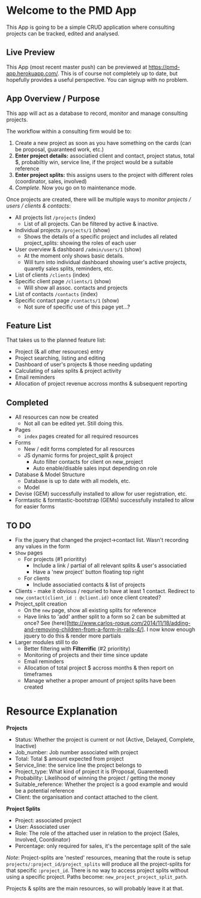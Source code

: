 Welcome to the PMD App
==================

This App is going to be a simple CRUD application where consulting projects can be tracked, edited and analysed.

## Live Preview

This App (most recent master push) can be previewed at https://pmd-app.herokuapp.com/. This is of course not completely up to date, but hopefully provides a useful perspective. You can signup with no problem.

## App Overview / Purpose

This app will act as a database to record, monitor and manage consulting projects.

The workflow within a consulting firm would be to:
1. Create a new project as soon as you have something on the cards (can be proposal, guaranteed work, etc.)
2. **Enter project details:** associatied client and contact, project status, total $, probabiltiy win, service line, if the project would be a suitable reference
3. **Enter project splits:** this assigns users to the project with different roles (coordinator, sales, involved)
4. *Complete*. Now you go on to maintenance mode.

Once projects are created, there will be multiple ways to *monitor projects / users / clients & contacts*:
- All projects list `/projects` (index)
  - List of all projects. Can be filtered by active & inactive.
- Individual projects `/projects/1` (show)
  - Shows the details of a specific project and includes all related project_splits: showing the roles of each user
- User overview & dashboard `/admin/users/1` (show)
  - At the moment only shows basic details.
  - Will turn into individual dashboard showing user's active projects, quaretly sales splits, reminders, etc.
- List of clients `/clients` (index)
- Specific client page `/clients/1` (show)
  - Will show all assoc. contacts and projects
- List of contacts `/contacts` (index)
- Specific contact page `/contacts/1` (show)
  - Not sure of specific use of this page yet...?

## Feature List

That takes us to the planned feature list:
- Project (& all other resources) entry
- Project searching, listing and editing
- Dashboard of user's projects & those needing updating
- Calculating of sales splits & project activity
- Email reminders
- Allocation of project revenue accross months & subsequent reporting


## Completed

- All resources can now be created
  - Not all can be edited yet. Still doing this.
- Pages
  - `index` pages created for all required resources
- Forms
  - New / edit forms completed for all resources
  - JS dynamic forms for project_split & project
    - Auto filter contacts for client on new_project
    - Auto enable/disable sales input depending on role
- Database & Model Structure
  - Database is up to date with all models, etc.
  - Model
- Devise (GEM) successfully installed to allow for user registration, etc.
- Formtastic & formtastic-bootstrap (GEMs) successfully installed to allow for easier forms

## TO DO

- Fix the jquery that changed the project->contact list. Wasn't recording any values in the form
- `Show` pages
  - For projects (#1 prioritity)
    - Include a link / partial of all relevant splits & user's associatied
    - Have a 'new project' button floating top right
  - For clients
    - Include associatied contacts & list of projects
- Clients - make it obvious / requried to have at least 1 contact. Redirect to `new_contact(client_id : @client.id)` once client created?
- Project_split creation
  - On the `new` page, show all existing splits for reference
  - Have links to 'add' anther split to a form so 2 can be submitted at once? See (here)[http://www.carlos-roque.com/2014/11/18/adding-and-removing-children-from-a-form-in-rails-4/]. I now know enough jquery to do this & render more partials
- Larger modules still to do
  - Better filtering with **Filterrific** (#2 prioritity)
  - Monitoring of projects and their time since update
  - Email reminders
  - Allocation of total project $ accross months & then report on timeframes
  - Manage whether a proper amount of project splits have been created

# Resource Explanation

**Projects**
- Status: Whether the project is current or not (Active, Delayed, Complete, Inactive)
- Job_number: Job number associated with project
- Total: Total $ amount expected from project
- Service_line: the service line the project belongs to
- Project_type: What kind of project it is (Proposal, Guarenteed)
- Probability: Likelihood of winning the project / getting the money
- Suitable_reference: Whether the project is a good example and would be a potential reference
- Client: the organisation and contact attached to the client.

**Project Splits**
- Project: associated project
- User: Associated user
- Role: The role of the attached user in relation to the project (Sales, Involved, Coordinator)
- Percentage: only required for sales, it's the percentage split of the sale

*Note*: Project-splits are 'nested' resources, meaning that the route is setup `projects/:project_id/project_splits` will produce all the project-splits for that specific `:project_id`. There is no way to access project splits without using a specific project. Paths become: `new_project_project_split_path`.

Projects & splits are the main resources, so will probably leave it at that.